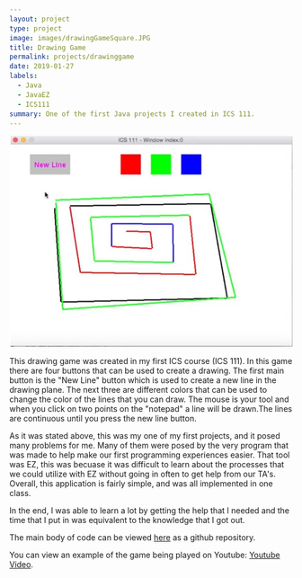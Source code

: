 ```yaml
---
layout: project
type: project
image: images/drawingGameSquare.JPG
title: Drawing Game
permalink: projects/drawinggame
date: 2019-01-27
labels:
  - Java
  - JavaEZ
  - ICS111
summary: One of the first Java projects I created in ICS 111.
---
```


<img class="ui medium right floated rounded image" src="/images/drawingGame.JPG">

This drawing game was created in my first ICS course (ICS 111). In this game there are four buttons that can be used to create a drawing. The first main button is the "New Line" button which is used to create a new line in the drawing plane. The next three are different colors that can be used to change the color of the lines that you can draw. The mouse is your tool and when you click on two points on the "notepad" a line will be drawn.The lines are continuous until you press the new line button.

As it was stated above, this was my one of my first projects, and it posed many problems for me. Many of them were posed by the very program that was made to help make our first programming experiences easier. That tool was EZ, this was becuase it was difficult to learn about the processes that we could utilize with EZ without going in often to get help from our TA's. Overall, this application is fairly simple, and was all implemented in one class.

In the end, I was able to learn a lot by getting the help that I needed and the time that I put in was equivalent to the knowledge that I got out. 

The main body of code can be viewed [here](https://github.com/tylerchinen/drawinggame) as a github repository.

You can view an example of the game being played on Youtube: [Youtube Video](https://www.youtube.com/watch?v=WK3JRqX0R3k).
